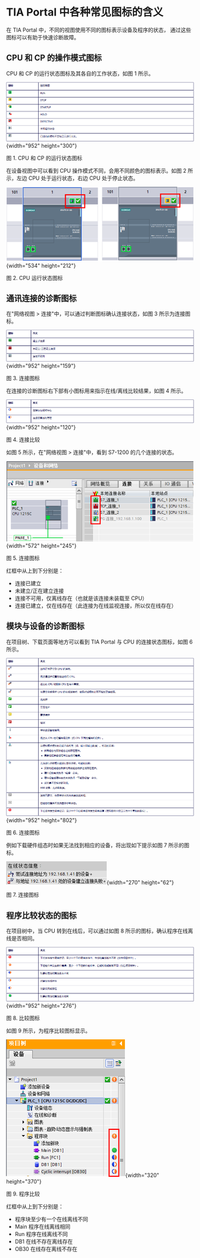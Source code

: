 # TIA Portal 中各种常见图标的含义

在 TIA Portal 中，不同的视图使用不同的图标表示设备及程序的状态，
通过这些图标可以有助于快速诊断故障。

## CPU 和 CP 的操作模式图标

CPU 和 CP 的运行状态图标及其各自的工作状态，如图 1 所示。

![](images/01-01.png){width="952" height="300"}

图 1. CPU 和 CP 的运行状态图标

在设备视图中可以看到 CPU 操作模式不同，会用不同颜色的图标表示。如图 2
所示，左边 CPU 处于运行状态，右边 CPU 处于停止状态。

![](images/01-02.png){width="534" height="212"}

图 2. CPU 运行状态图标

## 通讯连接的诊断图标

在"网络视图 \> 连接"中，可以通过判断图标确认连接状态，如图 3
所示为连接图标。

![](images/01-03.png){width="952" height="159"}

图 3. 连接图标

在连接的诊断图标右下部有小图标用来指示在线/离线比较结果，如图 4 所示。

![](images/01-04.png){width="952" height="120"}

图 4. 连接比较

如图 5 所示，在"网络视图 \> 连接"中，看到 S7-1200 的几个连接的状态。

![](images/01-05.png){width="572" height="245"}

图 5. 连接图标

红框中从上到下分别是：

-   连接已建立
-   未建立/正在建立连接
-   连接不可用，仅离线存在（也就是该连接未装载至 CPU）
-   连接已建立，仅在线存在（此连接为在线监视连接，所以仅在线存在）

## 模块与设备的诊断图标

在项目树、下载页面等地方可以看到 TIA Portal 与 CPU 的连接状态图标，如图
6 所示。

![](images/01-06.png){width="952" height="802"}

图 6. 连接图标

例如下载硬件组态时如果无法找到相应的设备，将出现如下提示如图 7
所示的图标。

![](images/01-07.png){width="270" height="62"}

图 7. 连接图标

## 程序比较状态的图标

在项目树中，当 CPU 转到在线后，可以通过如图 8
所示的图标，确认程序在线离线是否相同。

![](images/01-08.png){width="952" height="276"}

图 8. 比较图标

如图 9 所示，为程序比较图标显示。

![](images/01-09.png){width="320" height="370"}

图 9. 程序比较

红框中从上到下分别是：

-   程序块至少有一个在线离线不同
-   Main 程序在线离线相同
-   Run 程序在线离线不同
-   DB1 在线不存在离线存在
-   OB30 在线存在离线不存在

